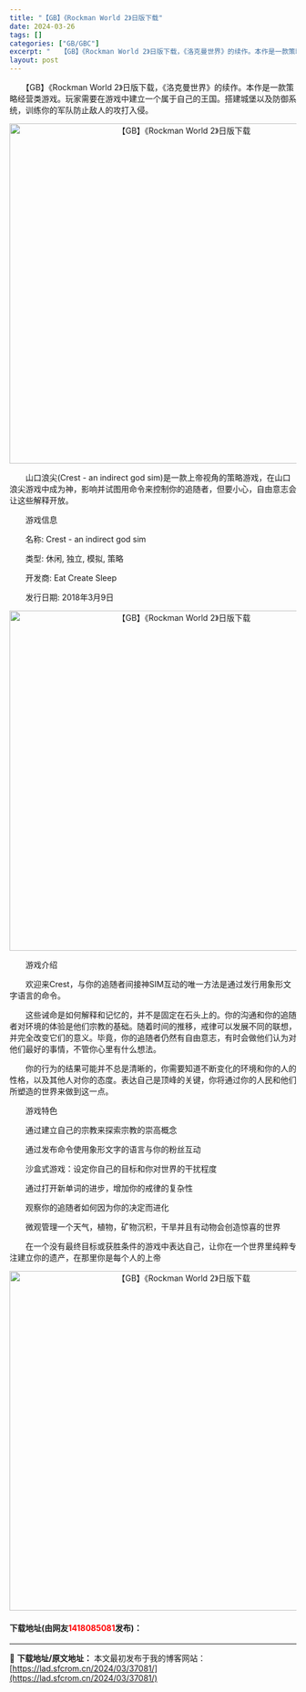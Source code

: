```yaml
---
title: "【GB】《Rockman World 2》日版下载"
date: 2024-03-26
tags: []
categories: ["GB/GBC"]
excerpt: "　　【GB】《Rockman World 2》日版下载，《洛克曼世界》的续作。本作是一款策略经营类游戏。玩家需要在游戏中建立一个属于自己的王国。搭建城堡以及防御系统，训练你的军队防止敌人的攻打入侵。 　　山口浪尖(Crest - an indirect god sim)是一款上帝视角的策略游戏，在山&hellip;"
layout: post
---
```


 <p>　　【GB】《Rockman World 2》日版下载，《洛克曼世界》的续作。本作是一款策略经营类游戏。玩家需要在游戏中建立一个属于自己的王国。搭建城堡以及防御系统，训练你的军队防止敌人的攻打入侵。</p> <p align="center"><img align="" border="0" src="https://lad.sfcrom.cn/wp-content/uploads/2024/03/20240326_660283889678b.png" width="597" alt="【GB】《Rockman World 2》日版下载" /></p> <p>　　山口浪尖(Crest - an indirect god sim)是一款上帝视角的策略游戏，在山口浪尖游戏中成为神，影响并试图用命令来控制你的追随者，但要小心，自由意志会让这些解释开放。</p> <p>　　游戏信息</p> <p>　　名称: Crest - an indirect god sim</p> <p>　　类型: 休闲, 独立, 模拟, 策略</p> <p>　　开发商: Eat Create Sleep</p> <p>　　发行日期: 2018年3月9日</p> <p align="center"><img align="" border="0" src="https://lad.sfcrom.cn/wp-content/uploads/2024/03/20240326_66028389de054.png" width="597" alt="【GB】《Rockman World 2》日版下载" /></p> <p>　　游戏介绍</p> <p>　　欢迎来Crest，与你的追随者间接神SIM互动的唯一方法是通过发行用象形文字语言的命令。</p> <p>　　这些诫命是如何解释和记忆的，并不是固定在石头上的。你的沟通和你的追随者对环境的体验是他们宗教的基础。随着时间的推移，戒律可以发展不同的联想，并完全改变它们的意义。毕竟，你的追随者仍然有自由意志，有时会做他们认为对他们最好的事情，不管你心里有什么想法。</p> <p>　　你的行为的结果可能并不总是清晰的，你需要知道不断变化的环境和你的人的性格，以及其他人对你的态度。表达自己是顶峰的关键，你将通过你的人民和他们所塑造的世界来做到这一点。</p> <p>　　游戏特色</p> <p>　　通过建立自己的宗教来探索宗教的崇高概念</p> <p>　　通过发布命令使用象形文字的语言与你的粉丝互动</p> <p>　　沙盒式游戏：设定你自己的目标和你对世界的干扰程度</p> <p>　　通过打开新单词的进步，增加你的戒律的复杂性</p> <p>　　观察你的追随者如何因为你的决定而进化</p> <p>　　微观管理一个天气，植物，矿物沉积，干旱并且有动物会创造惊喜的世界</p> <p>　　在一个没有最终目标或获胜条件的游戏中表达自己，让你在一个世界里纯粹专注建立你的遗产，在那里你是每个人的上帝</p> <p align="center"><img align="" border="0" src="https://lad.sfcrom.cn/wp-content/uploads/2024/03/20240326_6602838b90664.png" width="596" alt="【GB】《Rockman World 2》日版下载" /></p> <p><h4>下载地址(由网友<font color="red">1418085081</font>发布)：</h4></p> 

---
📖 **下载地址/原文地址：** 本文最初发布于我的博客网站：[https://lad.sfcrom.cn/2024/03/37081/](https://lad.sfcrom.cn/2024/03/37081/)
